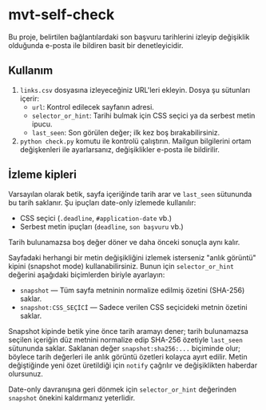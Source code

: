 # mvt-self-check

Bu proje, belirtilen bağlantılardaki son başvuru tarihlerini izleyip değişiklik olduğunda e-posta ile bildiren basit bir denetleyicidir.

## Kullanım

1. `links.csv` dosyasına izleyeceğiniz URL'leri ekleyin. Dosya şu sütunları içerir:
   - `url`: Kontrol edilecek sayfanın adresi.
   - `selector_or_hint`: Tarihi bulmak için CSS seçici ya da serbest metin ipucu.
   - `last_seen`: Son görülen değer; ilk kez boş bırakabilirsiniz.
2. `python check.py` komutu ile kontrolü çalıştırın. Mailgun bilgilerini ortam değişkenleri ile ayarlarsanız, değişiklikler e-posta ile bildirilir.

## İzleme kipleri

Varsayılan olarak betik, sayfa içeriğinde tarih arar ve `last_seen` sütununda bu tarih saklanır. Şu ipuçları date-only izlemede kullanılır:

- CSS seçici (`.deadline`, `#application-date` vb.)
- Serbest metin ipuçları (`deadline`, `son başvuru` vb.)

Tarih bulunamazsa boş değer döner ve daha önceki sonuçla aynı kalır.

Sayfadaki herhangi bir metin değişikliğini izlemek isterseniz "anlık görüntü" kipini (snapshot mode) kullanabilirsiniz. Bunun için `selector_or_hint` değerini aşağıdaki biçimlerden biriyle ayarlayın:

- `snapshot` &mdash; Tüm sayfa metninin normalize edilmiş özetini (SHA-256) saklar.
- `snapshot:CSS_SEÇİCİ` &mdash; Sadece verilen CSS seçicideki metnin özetini saklar.

Snapshot kipinde betik yine önce tarih aramayı dener; tarih bulunamazsa seçilen içeriğin düz metnini normalize edip SHA-256 özetiyle `last_seen` sütununda saklar. Saklanan değer `snapshot:sha256:...` biçiminde olur; böylece tarih değerleri ile anlık görüntü özetleri kolayca ayırt edilir. Metin değiştiğinde yeni özet üretildiği için `notify` çağrılır ve değişiklikten haberdar olursunuz.

Date-only davranışına geri dönmek için `selector_or_hint` değerinden `snapshot` önekini kaldırmanız yeterlidir.
